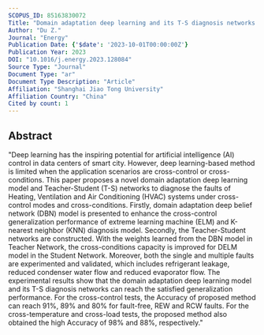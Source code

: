 ```yaml
---
SCOPUS_ID: 85163830072
Title: "Domain adaptation deep learning and its T-S diagnosis networks for the cross-control and cross-condition scenarios in data center HVAC systems"
Author: "Du Z."
Journal: "Energy"
Publication Date: {'$date': '2023-10-01T00:00:00Z'}
Publication Year: 2023
DOI: "10.1016/j.energy.2023.128084"
Source Type: "Journal"
Document Type: "ar"
Document Type Description: "Article"
Affiliation: "Shanghai Jiao Tong University"
Affiliation Country: "China"
Cited by count: 1
---
```


## Abstract
"Deep learning has the inspiring potential for artificial intelligence (AI) control in data centers of smart city. However, deep learning-based method is limited when the application scenarios are cross-control or cross-conditions. This paper proposes a novel domain adaptation deep learning model and Teacher-Student (T-S) networks to diagnose the faults of Heating, Ventilation and Air Conditioning (HVAC) systems under cross-control modes and cross-conditions. Firstly, domain adaptation deep belief network (DBN) model is presented to enhance the cross-control generalization performance of extreme learning machine (ELM) and K-nearest neighbor (KNN) diagnosis model. Secondly, the Teacher-Student networks are constructed. With the weights learned from the DBN model in Teacher Network, the cross-conditions capacity is improved for DELM model in the Student Network. Moreover, both the single and multiple faults are experimented and validated, which includes refrigerant leakage, reduced condenser water flow and reduced evaporator flow. The experimental results show that the domain adaptation deep learning model and its T-S diagnosis networks can reach the satisfied generalization performance. For the cross-control tests, the Accuracy of proposed method can reach 91%, 89% and 80% for fault-free, REW and RCW faults. For the cross-temperature and cross-load tests, the proposed method also obtained the high Accuracy of 98% and 88%, respectively."
